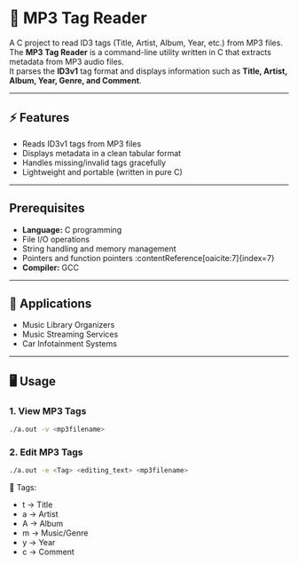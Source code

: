 # 🎵 MP3 Tag Reader

A C project to read ID3 tags (Title, Artist, Album, Year, etc.) from MP3 files.
The **MP3 Tag Reader** is a command-line utility written in C that extracts metadata from MP3 audio files.  
It parses the **ID3v1** tag format and displays information such as **Title, Artist, Album, Year, Genre, and Comment**.

---

## ⚡ Features
- Reads ID3v1 tags from MP3 files
- Displays metadata in a clean tabular format
- Handles missing/invalid tags gracefully
- Lightweight and portable (written in pure C)

---

##  Prerequisites
- **Language:** C programming  
- File I/O operations  
- String handling and memory management  
- Pointers and function pointers :contentReference[oaicite:7]{index=7}
- **Compiler:** GCC

---

## 📌 Applications
- Music Library Organizers
- Music Streaming Services
- Car Infotainment Systems


---

## 🖥️ Usage

### 1. View MP3 Tags
```bash
./a.out -v <mp3filename>
```

### 2. Edit MP3 Tags
``` bash
./a.out -e <Tag> <editing_text> <mp3filename>
```
🎯 Tags: 
- t → Title
- a → Artist
- A → Album
- m → Music/Genre
- y → Year
- c → Comment
